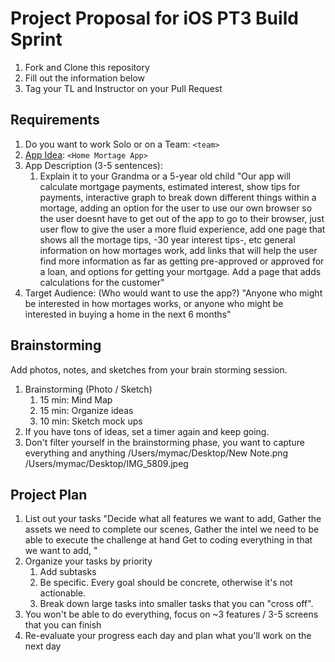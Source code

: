 # Project Proposal for iOS PT3 Build Sprint

1. Fork and Clone this repository
2. Fill out the information below
3. Tag your TL and Instructor on your Pull Request

## Requirements

1. Do you want to work Solo or on a Team: `<team>`
2. [App Idea](https://github.com/LambdaSchool/iOS-Build-Week-1): `<Home Mortage App>`
3. App Description (3-5 sentences):
    1. Explain it to your Grandma or a 5-year old child
    "Our app will calculate mortgage payments, estimated interest, show tips for payments, interactive graph to break down different things within a mortage, adding an option for the user to use our own browser so the user doesnt have to get out of the app to go to their browser, just user flow to give the user a more fluid experience, add one page that shows all the mortage tips, -30 year interest tips-, etc general information on how mortages work, add links that will help the user find more information as far as getting pre-approved or approved for a loan, and options for getting your mortgage. Add a page that adds calculations for the customer"
4. Target Audience: (Who would want to use the app?)
"Anyone who might be interested in how mortages works, or anyone who might be interested in buying a home in the next 6 months"

## Brainstorming

Add photos, notes, and sketches from your brain storming session. 

1. Brainstorming (Photo / Sketch)
    1. 15 min: Mind Map 
    2. 15 min: Organize ideas
    3. 10 min: Sketch mock ups 
2. If you have tons of ideas, set a timer again and keep going.
3. Don't filter yourself in the brainstorming phase, you want to capture everything and anything
/Users/mymac/Desktop/New Note.png
/Users/mymac/Desktop/IMG_5809.jpeg
## Project Plan
1. List out your tasks
"Decide what all features we want to add,
Gather the assets we need to complete our scenes,
Gather the intel we need to be able to execute the challenge at hand
Get to coding everything in that we want to add,
"
2. Organize your tasks by priority
    1. Add subtasks
    2. Be specific. Every goal should be concrete, otherwise it's not actionable. 
    3. Break down large tasks into smaller tasks that you can "cross off".
3. You won't be able to do everything, focus on ~3 features / 3-5 screens that you can finish
4. Re-evaluate your progress each day and plan what you'll work on the next day
